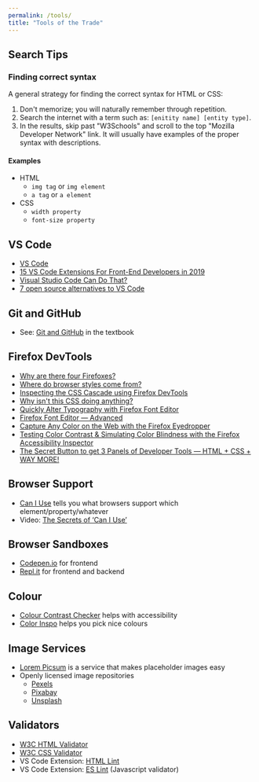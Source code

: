 ```yaml
---
permalink: /tools/
title: "Tools of the Trade"
---
```

## Search Tips
### Finding correct syntax
A general strategy for finding the correct syntax for HTML or CSS:
1. Don't memorize; you will naturally remember through repetition.
2. Search the internet with a term such as: `[enitity name] [entity type]`.
3. In the results, skip past "W3Schools" and scroll to the top "Mozilla Developer Network" link. It will usually have examples of the proper syntax with descriptions.

#### Examples
- HTML
  - `img tag` or `img element`
  - `a tag` or `a element`
- CSS
  - `width property`
  - `font-size property`

## VS Code
- [VS Code](https://code.visualstudio.com/)
- [15 VS Code Extensions For Front-End Developers in 2019](https://youtu.be/LdF2RcelRg0)
- [Visual Studio Code Can Do That?](https://www.smashingmagazine.com/2018/01/visual-studio-code/)
- [7 open source alternatives to VS Code](https://opensource.com/article/20/6/open-source-alternatives-vs-code)

## Git and GitHub
- See: [Git and GitHub](https://developer.mozilla.org/en-US/docs/Learn/Tools_and_testing/GitHub) in the textbook

## Firefox DevTools
- [Why are there four Firefoxes?](https://www.youtube.com/watch?v=qQ1oQJJn1nQ)
- [Where do browser styles come from?](https://youtu.be/spK_S0HfzFw)
- [Inspecting the CSS Cascade using Firefox DevTools](https://youtu.be/Sp9ZfSvpf7A)
- [Why isn't this CSS doing anything?](https://youtu.be/O3DAm82vIvU)
- [Quickly Alter Typography with Firefox Font Editor](https://youtu.be/UazfLa1O94M)
- [Firefox Font Editor — Advanced](https://youtu.be/RYP7jKMWkVY)
- [Capture Any Color on the Web with the Firefox Eyedropper](https://youtu.be/Mh15ozzy82A)
- [Testing Color Contrast & Simulating Color Blindness with the Firefox Accessibility Inspector](https://youtu.be/eBefjaWud-M)
- [The Secret Button to get 3 Panels of Developer Tools — HTML + CSS + WAY MORE!](https://youtu.be/N6aMLUZ-v3w)

## Browser Support
- [Can I Use](https://caniuse.com/) tells you what browsers support which element/property/whatever
- Video: [The Secrets of ‘Can I Use’](https://www.youtube.com/watch?v=WM_cKHH7bZ0)

## Browser Sandboxes
- [Codepen.io](https://codepen.io/) for frontend
- [Repl.it](https://repl.it/) for frontend and backend

## Colour
- [Colour Contrast Checker](https://contrast-ratio.com/) helps with accessibility
- [Color Inspo](https://colorsinspo.com/) helps you pick nice colours

## Image Services
- [Lorem Picsum](https://picsum.photos/) is a service that makes placeholder images easy
- Openly licensed image repositories
  - [Pexels](https://www.pexels.com/)
  - [Pixabay](https://pixabay.com/)
  - [Unsplash](https://unsplash.com/)

## Validators
- [W3C HTML Validator](https://validator.w3.org/)
- [W3C CSS Validator](https://jigsaw.w3.org/css-validator/)
- VS Code Extension: [HTML Lint](https://marketplace.visualstudio.com/items?itemName=mkaufman.HTMLHint)
- VS Code Extension: [ES Lint](https://marketplace.visualstudio.com/items?itemName=dbaeumer.vscode-eslint) (Javascript validator)